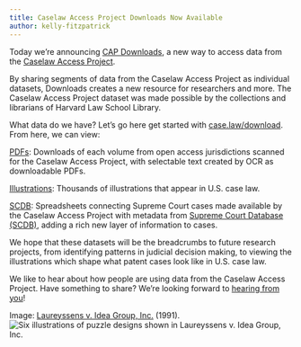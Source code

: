 ```yaml
---
title: Caselaw Access Project Downloads Now Available
author: kelly-fitzpatrick
---
```

Today we’re announcing [CAP Downloads](https://case.law/download/), a new way to access data from the [Caselaw Access Project](https://case.law/). 

By sharing segments of data from the Caselaw Access Project as individual datasets, Downloads creates a new resource for researchers and more. The Caselaw Access Project dataset was made possible by the collections and librarians of Harvard Law School Library.  

What data do we have? Let’s go here get started with [case.law/download](https://case.law/download). From here, we can view:

[PDFs](https://case.law/download/PDFs/): Downloads of each volume from open access jurisdictions scanned for the Caselaw Access Project, with selectable text created by OCR as downloadable PDFs.

[Illustrations](https://case.law/download/illustrations/): Thousands of illustrations that appear in U.S. case law. 

[SCDB](https://case.law/download/scdb/): Spreadsheets connecting Supreme Court cases made available by the Caselaw Access Project with metadata from [Supreme Court Database (SCDB)](http://scdb.wustl.edu/), adding a rich new layer of information to cases.

We hope that these datasets will be the breadcrumbs to future research projects, from identifying patterns in judicial decision making, to viewing the illustrations which shape what patent cases look like in U.S. case law.

We like to hear about how people are using data from the Caselaw Access Project. Have something to share? We’re looking forward to [hearing from you](https://case.law/contact/)! 

Image: [Laureyssens v. Idea Group, Inc.](https://cite.case.law/f-supp/768/1036/) (1991).
![Six illustrations of puzzle designs shown in Laureyssens v. Idea Group, Inc.](https://lil-blog-media.s3.amazonaws.com/11345070-5f9ab3d0a98bd010733456d10ed415ab_copy.png)
